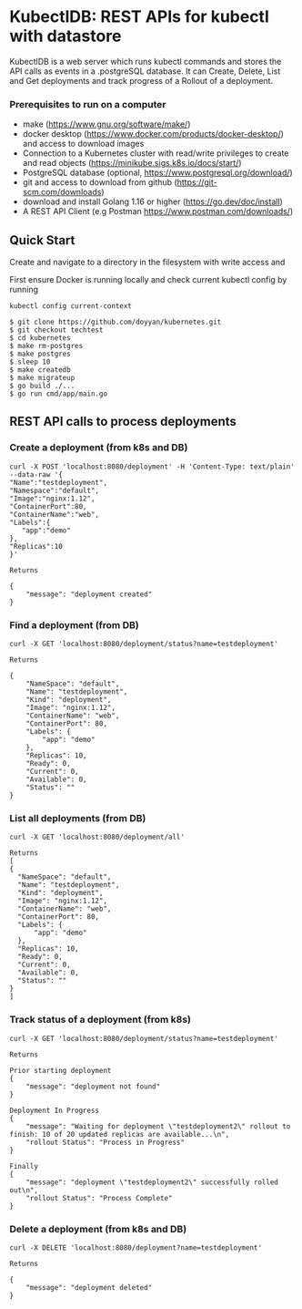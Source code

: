 KubectlDB: REST APIs for kubectl with datastore
===================================

KubectlDB is a web server which runs kubectl commands and stores the API calls as events in a .postgreSQL database. It can Create, Delete, List and Get deployments and track progress of a Rollout of a deployment.

### Prerequisites to run on a computer

- make (https://www.gnu.org/software/make/)
- docker desktop (https://www.docker.com/products/docker-desktop/) and access to download images
- Connection to a Kubernetes cluster with read/write privileges to create and read objects (https://minikube.sigs.k8s.io/docs/start/)
- PostgreSQL database (optional, https://www.postgresql.org/download/)
- git and access to download from github (https://git-scm.com/downloads)
- download and install Golang 1.16 or higher (https://go.dev/doc/install)
- A REST API Client (e.g Postman https://www.postman.com/downloads/)


## Quick Start
Create and navigate to a directory in the filesystem with write access and

First ensure Docker is running locally and check current kubectl config by running   

```kubectl config current-context```

    $ git clone https://github.com/doyyan/kubernetes.git
    $ git checkout techtest
    $ cd kubernetes
    $ make rm-postgres
    $ make postgres
    $ sleep 10
    $ make createdb
    $ make migrateup
    $ go build ./...
    $ go run cmd/app/main.go


## REST API calls to process deployments

### Create a deployment (from k8s and DB)
   ```
curl -X POST 'localhost:8080/deployment' -H 'Content-Type: text/plain' --data-raw '{
   "Name":"testdeployment",
   "Namespace":"default",
   "Image":"nginx:1.12",
   "ContainerPort":80,
   "ContainerName":"web",
   "Labels":{
      "app":"demo"
   },
   "Replicas":10
}'
```
```
Returns

{
    "message": "deployment created"
}
```

### Find a deployment (from DB)
  ```
curl -X GET 'localhost:8080/deployment/status?name=testdeployment'
```
```
Returns

{
    "NameSpace": "default",
    "Name": "testdeployment",
    "Kind": "deployment",
    "Image": "nginx:1.12",
    "ContainerName": "web",
    "ContainerPort": 80,
    "Labels": {
        "app": "demo"
    },
    "Replicas": 10,
    "Ready": 0,
    "Current": 0,
    "Available": 0,
    "Status": ""
}
  ```

### List all deployments (from DB)
  ```
curl -X GET 'localhost:8080/deployment/all'
```
```
Returns
[
{
  "NameSpace": "default",
  "Name": "testdeployment",
  "Kind": "deployment",
  "Image": "nginx:1.12",
  "ContainerName": "web",
  "ContainerPort": 80,
  "Labels": {
      "app": "demo"
  },
  "Replicas": 10,
  "Ready": 0,
  "Current": 0,
  "Available": 0,
  "Status": ""
}
]
  ```
### Track status of a deployment (from k8s)
  ```
curl -X GET 'localhost:8080/deployment/status?name=testdeployment'
  ```
```
Returns

Prior starting deployment
{
    "message": "deployment not found"
}

Deployment In Progress
{
    "message": "Waiting for deployment \"testdeployment2\" rollout to finish: 10 of 20 updated replicas are available...\n",
    "rollout Status": "Process in Progress"
}

Finally
{
    "message": "deployment \"testdeployment2\" successfully rolled out\n",
    "rollout Status": "Process Complete"
}
  ```
### Delete a deployment (from k8s and DB)
  ```
curl -X DELETE 'localhost:8080/deployment?name=testdeployment'
```
```
Returns

{
    "message": "deployment deleted"
}
  ```

